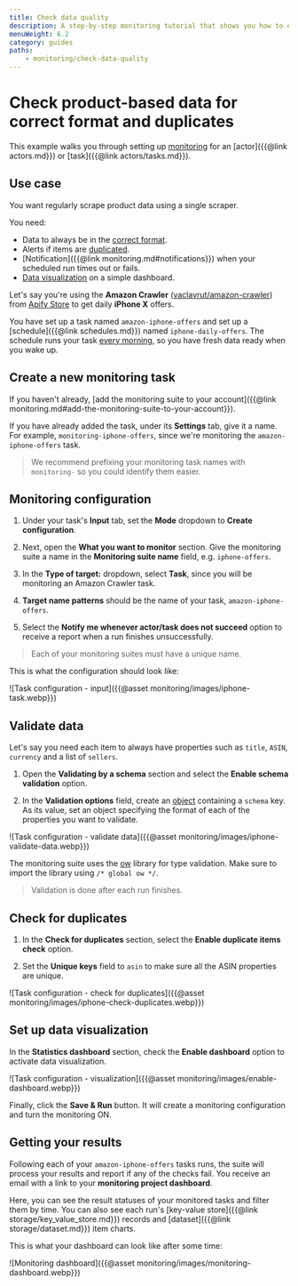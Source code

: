 ```yaml
---
title: Check data quality
description: A step-by-step monitoring tutorial that shows you how to ensure your data is correctly formatted and unique. Visualize your data using the monitoring dashboard.
menuWeight: 6.2
category: guides
paths:
    - monitoring/check-data-quality
---
```


# [](#check-product-based-data-for-correct-format-and-duplicates) Check product-based data for correct format and duplicates

This example walks you through setting up [monitoring](https://apify.com/apify/monitoring) for an [actor]({{@link actors.md}}) or [task]({{@link actors/tasks.md}}).

## [](#use-case) Use case

You want regularly scrape product data using a single scraper.

You need:

- Data to always be in the [correct format](#validate-data).
- Alerts if items are [duplicated](#check-for-duplicates).
- [Notification]({{@link monitoring.md#notifications}}) when your scheduled run times out or fails.
- [Data visualization](#set-up-data-visualization) on a simple dashboard.

Let's say you're using the **Amazon Crawler** ([vaclavrut/amazon-crawler](https://apify.com/vaclavrut/amazon-crawler)) from [Apify Store](https://apify.com/store) to get daily **iPhone X** offers.

You have set up a task named `amazon-iphone-offers` and set up a [schedule]({{@link schedules.md}}) named `iphone-daily-offers`. The schedule runs your task [every morning](https://crontab.guru/#0_7_*_*_*), so you have fresh data ready when you wake up.

## [](#create-a-new-monitoring-task) Create a new monitoring task

If you haven't already, [add the monitoring suite to your account]({{@link monitoring.md#add-the-monitoring-suite-to-your-account}}).

If you have already added the task, under its **Settings** tab, give it a name. For example, `monitoring-iphone-offers`, since we're monitoring the `amazon-iphone-offers` task.

> We recommend prefixing your monitoring task names with `monitoring-` so you could identify them easier.

## [](#monitoring-configuration) Monitoring configuration

1. Under your task's **Input** tab, set the **Mode** dropdown to **Create configuration**.

2. Next, open the **What you want to monitor** section. Give the monitoring suite a name in the **Monitoring suite name** field, e.g. `iphone-offers`.

3. In the **Type of target:** dropdown, select **Task**, since you will be monitoring an Amazon Crawler task.

4. **Target name patterns** should be the name of your task, `amazon-iphone-offers`.

5. Select the **Notify me whenever actor/task does not succeed** option to receive a report when a run finishes unsuccessfully.

> Each of your monitoring suites must have a unique name.

This is what the configuration should look like:

![Task configuration - input]({{@asset monitoring/images/iphone-task.webp}})

## [](#validate-data) Validate data

Let's say you need each item to always have properties such as `title`, `ASIN`, `currency` and a list of `sellers`.

1. Open the **Validating by a schema** section and select the **Enable schema validation** option.

2. In the **Validation options** field, create an [object](https://javascript.info/object) containing a `schema` key. As its value, set an object specifying the format of each of the properties you want to validate.

![Task configuration - validate data]({{@asset monitoring/images/iphone-validate-data.webp}})

The monitoring suite uses the [ow](https://www.npmjs.com/package/ow) library for type validation. Make sure to import the library using `/* global ow */`.

> Validation is done after each run finishes.

## [](#check-for-duplicates) Check for duplicates

1. In the **Check for duplicates** section, select the **Enable duplicate items check** option.

2. Set the **Unique keys** field to `asin` to make sure all the ASIN properties are unique.

![Task configuration - check for duplicates]({{@asset monitoring/images/iphone-check-duplicates.webp}})

## [](#set-up-data-visualization) Set up data visualization

In the **Statistics dashboard** section, check the **Enable dashboard** option to activate data visualization.

![Task configuration - visualization]({{@asset monitoring/images/enable-dashboard.webp}})

Finally, click the **Save & Run** button. It will create a monitoring configuration and turn the monitoring ON.

## [](#getting-your-results) Getting your results

Following each of your `amazon-iphone-offers` tasks runs, the suite will process your results and report if any of the checks fail. You receive an email with a link to your **monitoring project dashboard**.

Here, you can see the result statuses of your monitored tasks and filter them by time. You can also see each run's [key-value store]({{@link storage/key_value_store.md}}) records and [dataset]({{@link storage/dataset.md}}) item charts.

This is what your dashboard can look like after some time:

![Monitoring dashboard]({{@asset monitoring/images/monitoring-dashboard.webp}})

